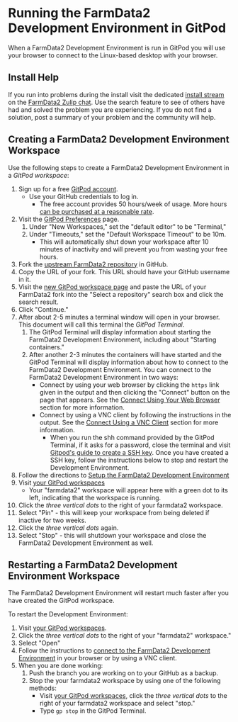 # Running the FarmData2 Development Environment in GitPod

When a FarmData2 Development Environment is run in GitPod you will use your browser to connect to the Linux-based desktop with your browser.

## Install Help

If you run into problems during the install visit the dedicated [install stream](https://farmdata2.zulipchat.com/#narrow/stream/270906-install) on the [FarmData2 Zulip chat](https://farmdata2.zulipchat.com). Use the search feature to see of others have had and solved the problem you are experiencing. If you do not find a solution, post a summary of your problem and the community will help.

## Creating a FarmData2 Development Environment Workspace

Use the following steps to create a FarmData2 Development Environment in a _GitPod workspace_:

1. Sign up for a free [GitPod account](https://gitpod.io/login/).
   - Use your GitHub credentials to log in.
     - The free account provides 50 hours/week of usage. More hours [can be purchased at a reasonable rate](https://gitpod.io/pricing).
1. Visit the [GitPod Preferences](https://gitpod.io/user/preferences) page.
   1. Under "New Workspaces," set the "default editor" to be "Terminal,"
   1. Under "Timeouts," set the "Default Workspace Timeout" to be 10m.
      - This will automatically shut down your workspace after 10 minutes of inactivity and will prevent you from wasting your free hours.
1. Fork the [upstream FarmData2 repository](https://github.com/FarmData2/FarmData2) in GitHub.
1. Copy the URL of your fork. This URL should have your GitHub username in it.
1. Visit the [new GitPod workspace page](https://gitpod.io/new) and paste the URL of your FarmData2 fork into the "Select a repository" search box and click the search result.
1. Click "Continue."
1. After about 2-5 minutes a terminal window will open in your browser. This document will call this terminal the _GitPod Terminal_.
   1. The GitPod Terminal will display information about starting the FarmData2 Development Environment, including about "Starting containers."
   1. After another 2-3 minutes the containers will have started and the GitPod Terminal will display information about how to connect to the FarmData2 Development Environment.
      You can connect to the FarmData2 Development Environment in two ways:
      - Connect by using your web browser by clicking the `https` link given in the output and then clicking the "Connect" button on the page that appears. See the [Connect Using Your Web Browser](connecting.md#connect-using-your-web-browser) section for more information.
      - Connect by using a VNC client by following the instructions in the output. See the [Connect Using a VNC Client](connecting.md#connect-using-a-vnc-client) section for more information.
        - When you run the shh command provided by the GitPod Terminal, if it asks for a password, close the terminal and visit [Gitpod's guide to create a SSH key](https://www.gitpod.io/docs/configure/user-settings/ssh). Once you have created a SSH key, follow the instructions below to stop and restart the Development Environment. 
1. Follow the directions to [Setup the FarmData2 Development Environment](setup.md)
1. Visit [your GitPod workspaces](https://gitpod.io/workspaces/)
   - Your "farmdata2" workspace will appear here with a <!-- vale RedHat.DoNotUseTerms = NO : green is associated with the dot -->green<!-- vale RedHat.DoNotUseTerms = YES --> dot to its left, indicating that the workspace is running.
1. Click the _three vertical dots_ to the right of your farmdata2 workspace.
1. Select "Pin" - this will keep your workspace from being deleted if inactive for two weeks.
1. Click the _three vertical dots_ again.
1. Select "Stop" - this will shutdown your workspace and close the FarmData2 Development Environment as well.

## Restarting a FarmData2 Development Environment Workspace

The FarmData2 Development Environment will restart much faster
after you have created the GitPod workspace.

To restart the Development Environment:

1. Visit [your GitPod workspaces](https://gitpod.io/workspaces).
1. Click the _three vertical dots_ to the right of your "farmdata2" workspace."
1. Select "Open"
1. Follow the instructions to [connect to the FarmData2 Development Environment](connecting.md) in your browser or by using a VNC client.
1. When you are done working:
   1. Push the branch you are working on to your GitHub as a backup.
   1. Stop the your farmdata2 workspace by using one of the following methods:
      - Visit [your GitPod workspaces](https://gitpod.io/workspaces), click the _three vertical dots_ to the right of your farmdata2 workspace and select "stop."
      - Type `gp stop` in the GitPod Terminal.
